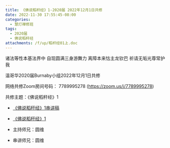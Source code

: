 ```yaml
---
title: 《佛说稻秆经》1-2020届 2022年12月1日共修
date: 2022-11-30 17:55:45-08:00
categories:
  - 慧灯禅修班
tags:
  - 2020届
  - 佛说稻秆经
attachments: /f/up/稻杆经01上.doc
---
```

诸法等性本基法界中 自现圆满三身游舞力
离障本来怙主龙钦巴 祈请无垢光尊常护我

温哥华2020届Burnaby小组2022年12月1日共修

网络共修Zoom房间号码： 7789995278 (<https://zoom.us/j/7789995278>)

共修主题：《佛说稻秆经》1

* [《佛说稻秆经》1串讲稿](/f/up/稻杆经01上.doc)
* [《佛说稻秆经》1](https://www.youtube.com/watch?v=xw1xndmEIw8&list=PLQU9iXcMduTf8kUFfvqtD2RLoj2cDEqNH&ab_channel=%E6%85%A7%E7%81%AF%E4%B9%8B%E5%85%89%E7%BD%91%E7%AB%99)

* 主持师兄：圆维
* 串讲师兄：圆维